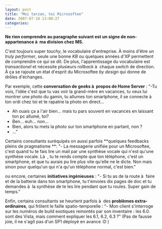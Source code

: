 ```yaml
---
layout: post
title: "Moi tarzan, toi Microsoftee"
date: 2007-07-10 13:00:27
categories:
---
```


**Ne rien comprendre au paragraphe suivant est un signe de non-appartenance à  ma division chez MS.**

C'est toujours super _touchy_, le vocabulaire d'entreprise. À moins d'être un _truly performer_, seule une bonne _KB_ ou quelques années d'XP permettent de comprendre ce qui se dit. De plus, l'apprentissage du vocabulaire est _transactionel_ et nécessite plusieurs _rollback_ à  chaque _switch_ de direction. À ça se rajoute un état d'esprit du Microsoftee _by design_ qui donne de drôles d'échanges.

Par exemple, cette **conversation de geeks à  propos de Home Server**&nbsp;:
"-Tu vois, l'idée c'est que tu vas voir la grand-mère en vacances, tu veux lui montrer une photo du gamin, tu allumes ton smartphone, il se connecte à  ton ordi chez toi et te rapatrie la photo en direct&#8230;
- Ah ouais ça a l'air bien&#8230; mais tu pars souvent en vacances en laissant ton pc allumé, toi?
- Ben&#8230; euh&#8230; non&#8230;
- Bien, alors tu mets la photo sur ton smartphone en partant, non&nbsp;?
- &#8230;"

Certains consultants suréquipés on aussi parfois **quelques feedbacks pleins de pragmatisme **:
"- La messagerie unifiée pour un Microsoftee, c'est quand tu te fais lire un mail par une synthèse vocale qui n'est qu'une synthèse vocale. Là  , tu te rends compte que ton téléphone, c'est un smartphone, et que tu aurais pu lire plus vite qu'elle ne le dicte. Non mais sinon pour quelqu'un qui n'a qu'un téléphone normal, c'est bien."

ou encore, certaines **initiatives ingénieuses**&nbsp;:
"- Si tu as de la route à  faire et de la batterie dans ton smartphone, tu t'envoies dix pages de doc et tu demandes à  la synthèse de te les lire pendant que tu roules. Super gain de temps."

Enfin, certains consultants se heurtent parfois à  des **problèmes extra-ordinaires**, qui frôlent le faille spatio-temporelle&nbsp;:
"- Mon client s'interroge sur les numéros de build exotiques remontés par son inventaire&nbsp;: les 6.0\. sont des Vista, mais comment expliquer les 6.1, 6.2, 6.3&nbsp;?"
(Pas de fausse joie, il ne s'agit pas d'un SP1 déployé en avance&nbsp;:D )